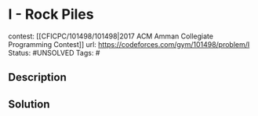 # I - Rock Piles

contest: [[CFICPC/101498/101498|2017 ACM Amman Collegiate Programming Contest]]
url: https://codeforces.com/gym/101498/problem/I
Status: #UNSOLVED
Tags: #

## Description

## Solution

